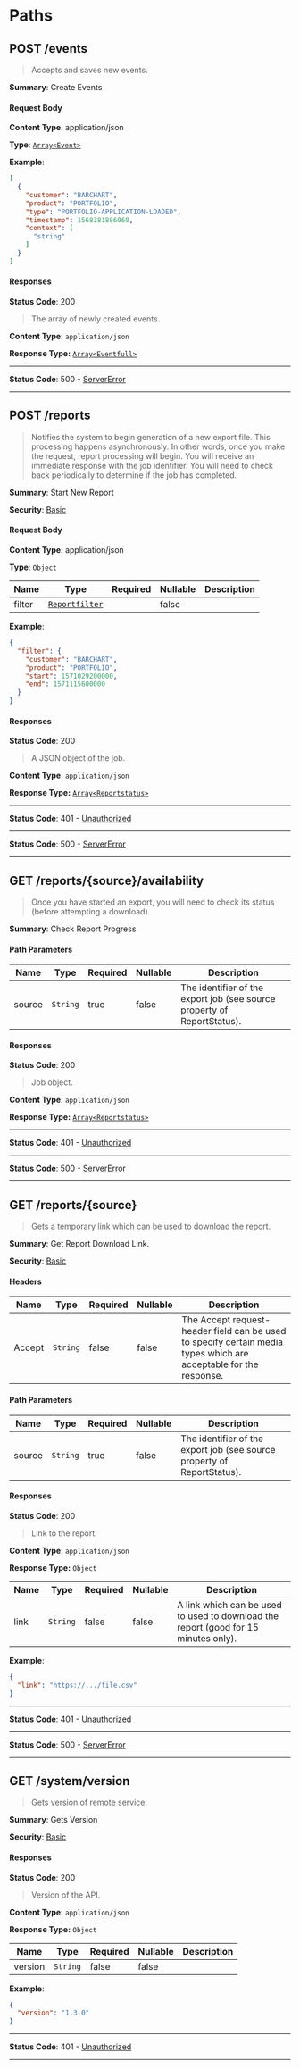 # Paths

## POST /events 

> Accepts and saves new events.

**Summary**: Create Events

#### Request Body
    
**Content Type**: application/json

**Type**: [<code>Array&lt;Event&gt;</code>](/content/api/components?id=schemasEvent)

**Example**:

```json
[
  {
    "customer": "BARCHART",
    "product": "PORTFOLIO",
    "type": "PORTFOLIO-APPLICATION-LOADED",
    "timestamp": 1568381886060,
    "context": [
      "string"
    ]
  }
]
```

#### Responses

**Status Code**: 200

> The array of newly created events.

**Content Type**: <code>application/json</code>

**Response Type:** [<code>Array&lt;Eventfull&gt;</code>](/content/api/components?id=schemasEventFull)

* * *

**Status Code**: 500 - [ServerError](/content/api/components?id&#x3D;responsesservererror)

* * *

## POST /reports 

> Notifies the system to begin generation of a new export file. This processing happens asynchronously. In other words, once you make the request, report processing will begin. You will receive an immediate response with the job identifier. You will need to check back periodically to determine if the job has completed.

**Summary**: Start New Report

**Security**: 
[Basic](/content/api/components?id=securityBasic)
#### Request Body
    
**Content Type**: application/json

**Type**: <code>Object</code>

| Name | Type | Required | Nullable | Description |
| ---- | ---- | -------- | -------- | ----------- |
| filter | [<code>Reportfilter</code>](/content/api/components?id=schemasReportFilter) |  | false |  |

**Example**:

```json
{
  "filter": {
    "customer": "BARCHART",
    "product": "PORTFOLIO",
    "start": 1571029200000,
    "end": 1571115600000
  }
}
```

#### Responses

**Status Code**: 200

> A JSON object of the job.

**Content Type**: <code>application/json</code>

**Response Type:** [<code>Array&lt;Reportstatus&gt;</code>](/content/api/components?id=schemasReportStatus)

* * *

**Status Code**: 401 - [Unauthorized](/content/api/components?id&#x3D;responsesunauthorized)

* * *

**Status Code**: 500 - [ServerError](/content/api/components?id&#x3D;responsesservererror)

* * *

## GET /reports/{source}/availability 

> Once you have started an export, you will need to check its status (before attempting a download).

**Summary**: Check Report Progress

#### Path Parameters

| Name | Type | Required | Nullable | Description |
| ---- | ---- | -------- | -------- | ----------- |
| source | <code>String</code> | true | false | The identifier of the export job (see source property of ReportStatus). |

#### Responses

**Status Code**: 200

> Job object.

**Content Type**: <code>application/json</code>

**Response Type:** [<code>Array&lt;Reportstatus&gt;</code>](/content/api/components?id=schemasReportStatus)

* * *

**Status Code**: 401 - [Unauthorized](/content/api/components?id&#x3D;responsesunauthorized)

* * *

**Status Code**: 500 - [ServerError](/content/api/components?id&#x3D;responsesservererror)

* * *

## GET /reports/{source} 

> Gets a temporary link which can be used to download the report.

**Summary**: Get Report Download Link.

**Security**: 
[Basic](/content/api/components?id=securityBasic)
#### Headers

| Name | Type | Required | Nullable | Description |
| ---- | ---- | -------- | -------- | ----------- |
| Accept | <code>String</code> | false | false | The Accept request-header field can be used to specify certain media types which are acceptable for the response. |

#### Path Parameters

| Name | Type | Required | Nullable | Description |
| ---- | ---- | -------- | -------- | ----------- |
| source | <code>String</code> | true | false | The identifier of the export job (see source property of ReportStatus). |

#### Responses

**Status Code**: 200

> Link to the report.

**Content Type**: <code>application/json</code>

**Response Type:** <code>Object</code>
    
| Name | Type | Required | Nullable | Description |
| ---- | ---- | -------- | -------- | ----------- |
| link | <code>String</code> | false | false | A link which can be used to used to download the report (good for 15 minutes only). |

**Example**:

```json
{
  "link": "https://.../file.csv"
}
```

* * *

**Status Code**: 401 - [Unauthorized](/content/api/components?id&#x3D;responsesunauthorized)

* * *

**Status Code**: 500 - [ServerError](/content/api/components?id&#x3D;responsesservererror)

* * *

## GET /system/version 

> Gets version of remote service.

**Summary**: Gets Version

**Security**: 
[Basic](/content/api/components?id=securityBasic)
#### Responses

**Status Code**: 200

> Version of the API.

**Content Type**: <code>application/json</code>

**Response Type:** <code>Object</code>
    
| Name | Type | Required | Nullable | Description |
| ---- | ---- | -------- | -------- | ----------- |
| version | <code>String</code> | false | false |  |

**Example**:

```json
{
  "version": "1.3.0"
}
```

* * *

**Status Code**: 401 - [Unauthorized](/content/api/components?id&#x3D;responsesunauthorized)

* * *

